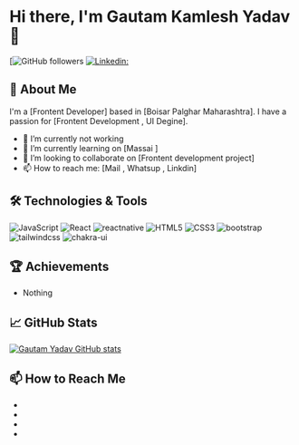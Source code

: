 # Hi there, I'm Gautam Kamlesh Yadav 👋

[![GitHub followers](https://https://github.com/Gautamy201/Gautamy201/)
[![Linkedin: ](gautam-yadav-6971312ba)](https://www.linkedin.com/in/gautam-yadav-6971312ba/)

## 🚀 About Me

I'm a [Frontent Developer] based in [Boisar Palghar Maharashtra]. I have a passion for [Frontent Development , UI Degine].

- 🔭 I’m currently not working
- 🌱 I’m currently learning on  [Massai ]
- 👯 I’m looking to collaborate on [Frontent development project]
- 📫 How to reach me: [Mail , Whatsup , Linkdin]

## 🛠️ Technologies & Tools

![JavaScript](https://img.shields.io/badge/-JavaScript-black?style=flat-square&logo=javascript)
![React](https://img.shields.io/badge/-React-black?style=flat-square&logo=react)
![reactnative](https://img.shields.io/badge/-reactnative-black?style=flat-square&logo=reactnative) 
![HTML5](https://img.shields.io/badge/-HTML5-black?style=flat-square&logo=html5)
![CSS3](https://img.shields.io/badge/-CSS3-black?style=flat-square&logo=css3)
![bootstrap](https://img.shields.io/badge/-bootstrap-black?style=flat-square&logo=bootstrap)
![tailwindcss](https://img.shields.io/badge/-tailwindcss-black?style=flat-square&logo=tailwindcss)
![chakra-ui](https://img.shields.io/badge/-chakra-ui-black?style=flat-square&logo=chakra-ui)

## 🏆 Achievements

- Nothing

## 📈 GitHub Stats

[![Gautam Yadav GitHub stats](https://github-readme-stats.vercel.app/api?Gautamy201&show_icons=true&theme=radical)](https://github.com/Gautamy201)

## 📫 How to Reach Me

- [LinkedIn]:(https://www.linkedin.com/in/gautam-yadav-6971312ba/)
- [Email]: (gautamyadavneta@gmail.com)
- [Whatsup]:(https://api.whatsapp.com/send?phone=916306746339?text=)
- [Instagram]:(https://www.instagram.com/mr_gautamyadav/)

